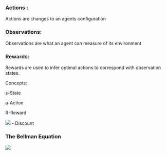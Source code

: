 ### Actions : 
Actions are changes to an agents configuration
### Observations:
Observations are what an agent can measure of its environment
### Rewards:

Rewards are used to infer optimal actions to correspond with observation states.

Concepts:

s-State 

a-Action

R-Reward

<img src="https://render.githubusercontent.com/render/math?math=\underbrace{\text{New}Q(s,a)}_{\scriptstyle\text{New Q-Value}}=Q(s,a)+\mkern-34mu\underset{\text{New Q-Value}}{\underset{\Bigl|}{\alpha}}\mkern-30mu[\underbrace{R(s,a)}_{\scriptstyle\text{Reward}}+\mkern-30mu\underset{\text{Discount rate}}{\underset{\Biggl|}{\gamma}}\mkern-75mu\overbrace{\max Q'(s',a')}^{\scriptstyle\substack{\text{Maximum predicted reward, given} \\ \text{new state and all possible actions}}}\mkern-45mu-Q(s,a)]\]"> - Discount

### The Bellman Equation


<img src="https://render.githubusercontent.com/render/math?math=V(s)=max_{a} ( {R(s,a)} %2B {\gamma V(s')})">



